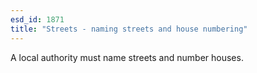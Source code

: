 ```yaml
---
esd_id: 1871
title: "Streets - naming streets and house numbering"
---
```


A local authority must name streets and number houses.


